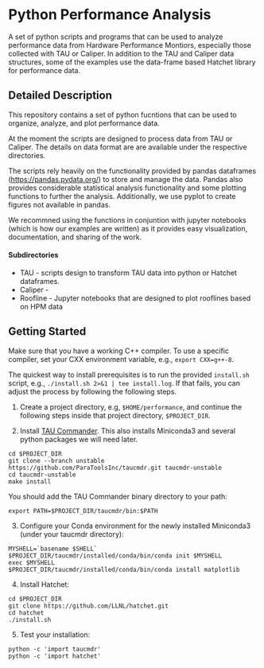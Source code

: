 # Python Performance Analysis
A set of python scripts and programs that can be used to analyze performance data from Hardware Performance Montiors, especially those collected with TAU or Caliper. In addition to the TAU and Caliper data structures, some of the examples use the data-frame based Hatchet library for performance data.

## Detailed Description
This repository contains a set of python fucntions that can be used to organize, analyze, and plot performance data.

At the moment the scripts are designed to process data from TAU or Caliper. The details on data format are are available under the respective directories.

The scripts rely heavily on the functionality provided by pandas dataframes (https://pandas.pydata.org/) to store and manage the data. Pandas also provides considerable statistical analysis functionality and some plotting functions to further the analysis. Additionally, we use pyplot to create figures not available in pandas.

We recommned using the functions in conjuntion with jupyter notebooks (which is how our examples are written) as it provides easy visualization, documentation, and sharing of the work.

#### Subdirectories
* TAU -  scripts design to transform TAU data into python or Hatchet dataframes.
* Caliper - 
* Roofline - Jupyter notebooks that are designed to plot rooflines based on HPM data

## Getting Started

Make sure that you have a working C++ compiler. To use a specific compiler, set your CXX environment variable, e.g., `export CXX=g++-8`. 

The quickest way to install prerequisites is to run the provided `install.sh` script, e.g., `./install.sh 2>&1 | tee install.log`. If that fails, you can adjust the process by following the following steps.

1. Create a project directory, e.g, `$HOME/performance`, and continue the following steps inside that project directory, `$PROJECT_DIR`.

2. Install [TAU Commander](http://taucommander.paratools.com/). This also installs Miniconda3 and several python packages we will need later.
```
cd $PROJECT_DIR
git clone --branch unstable https://github.com/ParaToolsInc/taucmdr.git taucmdr-unstable
cd taucmdr-unstable
make install 
```
You should add the TAU Commander binary directory to your path:
```
export PATH=$PROJECT_DIR/taucmdr/bin:$PATH
```
3. Configure your Conda environment for the newly installed Miniconda3 (under your taucmdr directory): 

```
MYSHELL=`basename $SHELL`
$PROJECT_DIR/taucmdr/installed/conda/bin/conda init $MYSHELL
exec $MYSHELL
$PROJECT_DIR/taucmdr/installed/conda/bin/conda install matplotlib
```

4. Install Hatchet:
```
cd $PROJECT_DIR
git clone https://github.com/LLNL/hatchet.git
cd hatchet
./install.sh
```

5. Test your installation:
```
python -c 'import taucmdr' 
python -c 'import hatchet'
```

